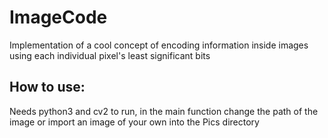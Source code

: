 # ImageCode
Implementation of a cool concept of encoding information inside images using each individual pixel's least significant bits

## How to use:
Needs python3 and cv2 to run, in the main function change the path of the image or import an image of your own into the Pics directory
